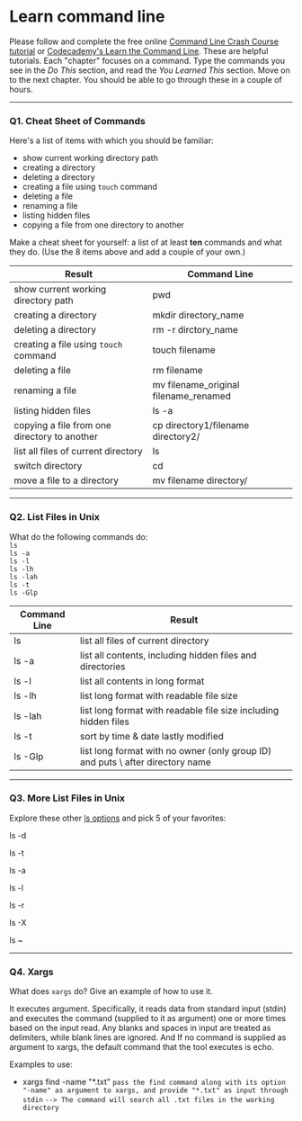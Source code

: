 # Learn command line

Please follow and complete the free online [Command Line Crash Course
tutorial](https://web.archive.org/web/20160708171659/http://cli.learncodethehardway.org/book/) or [Codecademy's Learn the Command Line](https://www.codecademy.com/learn/learn-the-command-line). These are helpful tutorials. Each "chapter" focuses on a command. Type the commands you see in the _Do This_ section, and read the _You Learned This_ section. Move on to the next chapter. You should be able to go through these in a couple of hours.

---

### Q1.  Cheat Sheet of Commands  

Here's a list of items with which you should be familiar:  
* show current working directory path
* creating a directory
* deleting a directory
* creating a file using `touch` command
* deleting a file
* renaming a file
* listing hidden files
* copying a file from one directory to another

Make a cheat sheet for yourself: a list of at least **ten** commands and what they do.  (Use the 8 items above and add a couple of your own.)  

Result | Command Line
------ | ------------ 
show current working directory path | pwd 
creating a directory | mkdir directory_name 
deleting a directory | rm -r dirctory_name 
creating a file using `touch` command | touch filename 
deleting a file | rm filename 
renaming a file | mv filename_original filename_renamed
listing hidden files | ls -a 
copying a file from one directory to another | cp directory1/filename directory2/
list all files of current directory | ls 
switch directory | cd 
move a file to a directory | mv filename directory/

---

### Q2.  List Files in Unix   

What do the following commands do:  
`ls`  
`ls -a`  
`ls -l`  
`ls -lh`  
`ls -lah`  
`ls -t`  
`ls -Glp`  

Command Line | Result 
------------ | ------
ls | list all files of current directory
ls -a | list all contents, including hidden files and directories
ls -l | list all contents in long format 
ls -lh | list long format with readable file size
ls -lah | list long format with readable file size including hidden files
ls -t | sort by time & date lastly modified 
ls -Glp | list long format with no owner (only group ID) and puts \ after directory name  
---

### Q3.  More List Files in Unix  

Explore these other [ls options](http://www.techonthenet.com/unix/basic/ls.php) and pick 5 of your favorites:

ls -d

ls -t 

ls -a 

ls -l

ls -r

ls -X 

ls ~

---

### Q4.  Xargs   

What does `xargs` do? Give an example of how to use it.

It executes argument. Specifically, it reads data from standard input (stdin) and executes the command (supplied to it as argument) one or more times based on the input read. Any blanks and spaces in input are treated as delimiters, while blank lines are ignored. And 
If no command is supplied as argument to xargs, the default command that the tool executes is echo. 

Examples to use: 
 * xargs find -name "*.txt"
`pass the find command along with its option "-name" as argument to xargs, and provide "*.txt" as input through stdin` 
`--> The command will search all .txt files in the working directory` 

 

